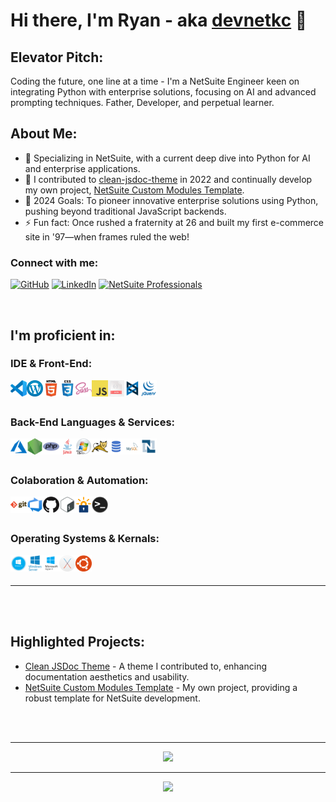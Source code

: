 # Hi there, I'm Ryan - aka [devnetkc][github] 👋

## Elevator Pitch:

Coding the future, one line at a time - I'm a NetSuite Engineer keen on integrating Python with enterprise solutions, focusing on AI and advanced prompting techniques. Father, Developer, and perpetual learner.

## About Me:

-   🚀 Specializing in NetSuite, with a current deep dive into Python for AI and enterprise applications.
-   🤝 I contributed to [clean-jsdoc-theme](https://github.com/devnetkc/clean-jsdoc-theme) in 2022 and continually develop my own project, [NetSuite Custom Modules Template](https://github.com/devnetkc/NetSuite-CustomModules-Template).
-   🎯 2024 Goals: To pioneer innovative enterprise solutions using Python, pushing beyond traditional JavaScript backends.
-   ⚡ Fun fact: Once rushed a fraternity at 26 and built my first e-commerce site in '97—when frames ruled the web!

### Connect with me:

[![GitHub][github-shield]][github]
[![LinkedIn][linkedin-shield]][linkedin]
[![NetSuite Professionals][netsuite-professionals-shield]][nspro]

<br />

## I'm proficient in:

### IDE &amp; Front-End:

[<img align="left" alt="Visual Studio Code" height="26px" width="26px" src="https://raw.githubusercontent.com/github/explore/80688e429a7d4ef2fca1e82350fe8e3517d3494d/topics/visual-studio-code/visual-studio-code.png" />][vscode]
[<img align="left" alt="WordPress" height="26px" width="26px" src="https://raw.githubusercontent.com/devnetkc/devnetkc/master/assets/imgs/WordPress.png" />][wordpress]
[<img align="left" alt="HTML5" height="26px" width="26px" src="https://raw.githubusercontent.com/github/explore/80688e429a7d4ef2fca1e82350fe8e3517d3494d/topics/html/html.png" />][html]
[<img align="left" alt="CSS3" height="26px" width="26px" src="https://raw.githubusercontent.com/github/explore/80688e429a7d4ef2fca1e82350fe8e3517d3494d/topics/css/css.png" />][html]
[<img align="left" alt="Sass" height="26px" width="26px" src="https://raw.githubusercontent.com/github/explore/80688e429a7d4ef2fca1e82350fe8e3517d3494d/topics/sass/sass.png" />][sass]
[<img align="left" alt="JavaScript" height="26px" width="26px" src="https://raw.githubusercontent.com/github/explore/80688e429a7d4ef2fca1e82350fe8e3517d3494d/topics/javascript/javascript.png" />][javascript]
[<img align="left" alt="JSON" height="26px" width="26px" src="https://raw.githubusercontent.com/devnetkc/devnetkc/master/assets/imgs/json.png" />][json]
[<img align="left" alt="Backbone JS" height="26px" width="26px" src="https://raw.githubusercontent.com/devnetkc/devnetkc/master/assets/imgs/backbone.png" />][backbone]
[<img align="left" alt="jQuery" height="26px" width="26px" src="https://raw.githubusercontent.com/devnetkc/devnetkc/master/assets/imgs/jquery.svg" />][jquery]

<br />
<br />

### Back-End Languages &amp; Services:

[<img align="left" alt="Azure" height="26px" width="26px" src="https://raw.githubusercontent.com/devnetkc/devnetkc/master/assets/imgs/azure.png" />][azure]
[<img align="left" alt="Node.js" height="26px" width="26px" src="https://raw.githubusercontent.com/github/explore/80688e429a7d4ef2fca1e82350fe8e3517d3494d/topics/nodejs/nodejs.png" />][nodejs]
[<img align="left" alt="PHP" height="26px" width="26px" src="https://raw.githubusercontent.com/devnetkc/devnetkc/master/assets/imgs/php.png" />][php]
[<img align="left" alt="Java" height="26px" width="26px" src="https://raw.githubusercontent.com/devnetkc/devnetkc/master/assets/imgs/java.png" />][java]
[<img align="left" alt="Microsoft IIS" height="26px" width="26px" src="https://raw.githubusercontent.com/devnetkc/devnetkc/master/assets/imgs/microsoft-iis.png" />][ws16]
[<img align="left" alt="Apache Tomcat" height="26px" width="26px" src="https://raw.githubusercontent.com/devnetkc/devnetkc/master/assets/imgs/tomcat.png" />][tomcat]
[<img align="left" alt="SQL" height="26px" width="26px" src="https://raw.githubusercontent.com/github/explore/80688e429a7d4ef2fca1e82350fe8e3517d3494d/topics/sql/sql.png" />][mssql]
[<img align="left" alt="MySQL" height="26px" width="26px" src="https://raw.githubusercontent.com/github/explore/80688e429a7d4ef2fca1e82350fe8e3517d3494d/topics/mysql/mysql.png" />][mysql]
[<img align="left" alt="NetSuite" height="26px" width="26px" src="https://raw.githubusercontent.com/devnetkc/devnetkc/master/assets/imgs/netsuite.svg" />][netsuite]

<br />
<br />

### Colaboration &amp; Automation:

[<img align="left" alt="git" height="26px" width="26px" src="https://raw.githubusercontent.com/github/explore/80688e429a7d4ef2fca1e82350fe8e3517d3494d/topics/git/git.png" />][git]
[<img align="left" alt="Azure DevOps" height="26px" width="26px" src="https://raw.githubusercontent.com/devnetkc/devnetkc/master/assets/imgs/azure-devops.svg" />][devops]
[<img align="left" alt="GitHub" height="26px" width="26px" src="https://raw.githubusercontent.com/github/explore/78df643247d429f6cc873026c0622819ad797942/topics/github/github.png" />][github]
[<img align="left" alt="BASH" height="26px" width="26px" src="https://raw.githubusercontent.com/devnetkc/devnetkc/master/assets/imgs/bash_shell.png" />][bash]
[<img align="left" alt="Let's Encrypt" height="26px" width="26px" src="https://raw.githubusercontent.com/devnetkc/devnetkc/master/assets/imgs/lets-encrypt.png" />][letsencrypt]
[<img align="left" alt="SERIAL" height="26px" width="26px" src="https://raw.githubusercontent.com/github/explore/80688e429a7d4ef2fca1e82350fe8e3517d3494d/topics/terminal/terminal.png" />][serial]

<br />
<br />

### Operating Systems &amp; Kernals:

[<img align="left" alt="Windows 10" height="26px" width="26px" src="https://raw.githubusercontent.com/devnetkc/devnetkc/master/assets/imgs/windows10.png" />][win10]
[<img align="left" alt="Windows Server 2016" height="26px" width="26px" src="https://raw.githubusercontent.com/devnetkc/devnetkc/master/assets/imgs/windows-server.png" />][ws16]
[<img align="left" alt="Windows Hyper-V Server" height="26px" width="26px" src="https://raw.githubusercontent.com/devnetkc/devnetkc/master/assets/imgs/hyper-v.png" />][ws16]
[<img align="left" alt="Apple Macintosh OS X" height="26px" width="26px" src="https://raw.githubusercontent.com/devnetkc/devnetkc/master/assets/imgs/OSX.png" />][apple]
[<img align="left" alt="Ubuntu Server" height="26px" width="26px" src="https://raw.githubusercontent.com/devnetkc/devnetkc/master/assets/imgs/ubuntu.png" />][ubuntu]

<br />
<br />

---

<br />
<br />

## Highlighted Projects:

-   [Clean JSDoc Theme](https://github.com/devnetkc/clean-jsdoc-theme) - A theme I contributed to, enhancing documentation aesthetics and usability.
-   [NetSuite Custom Modules Template](https://github.com/devnetkc/NetSuite-CustomModules-Template) - My own project, providing a robust template for NetSuite development.

<br />
<br />

---

<p align="center">

<img src="https://github-readme-stats.vercel.app/api?username=devnetkc&show_icons=true" />

</p>

---

<p align="center">

<img src="https://github-readme-stats.vercel.app/api/top-langs/?username=devnetkc" />

</p>

[ubuntu]: https://ubuntu.com/
[ws16]: https://www.microsoft.com/en-us/evalcenter/evaluate-windows-server-2016
[win10]: https://www.microsoft.com/en-us/software-download/windows10%20
[apple]: https://www.apple.com/
[linkedin]: https://linkedin.com/in/rvalizan
[github]: https://github.com/https://github.com/devnetkc
[java]: https://www.cfmdistributors.com
[backbone]: https://backbonejs.org/
[nspro]: https://netsuiteprofessionals.slack.com/team/U04CN43QWDA
[devops]: https://dev.azure.com/
[netsuite]: https://www.netsuite.com/portal/home.shtml
[serial]: https://developer.mozilla.org/en-US/docs/Web/API/Web_Serial_API
[letsencrypt]: https://letsencrypt.org/
[git]: https://git-scm.com/
[azure]: https://portal.azure.com
[mssql]: https://www.microsoft.com/en-us/sql-server/sql-server-downloads
[mysql]: https://www.mysql.com/
[bash]: https://www.gnu.org/software/bash/
[nodejs]: https://nodejs.org/en
[php]: https://www.php.net/
[vscode]: https://code.visualstudio.com/
[wordpress]: https://wordpress.org/
[html]: https://html.com/
[sass]: https://sass-lang.com/
[javascript]: https://developer.mozilla.org/en-US/docs/Web/JavaScript
[json]: https://www.json.org/json-en.html
[jquery]: https://jquery.com/
[tomcat]: https://tomcat.apache.org/
[github-shield]: https://img.shields.io/badge/-GitHub-black.svg?style=flat-square&logo=github&colorB=555
[linkedin-shield]: https://img.shields.io/badge/-LinkedIn-blue.svg?style=flat-square&logo=linkedin&colorB=555
[netsuite-professionals-shield]: https://img.shields.io/badge/-NetSuite_Professionals-lightgrey.svg?style=flat-square&logo=netsuite&colorB=555
